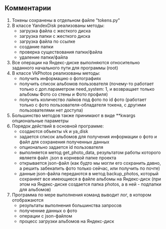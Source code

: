 ## Комментарии
1. Токены сохранены в отдельном файле "tokens.py"
1. В классе YandexDisk реализованы методы: 
    * загрузка файла с жесткого диска
    * загрузка папки с жесткого диска
    * загрузка файла по ссылке
    * создание папки
    * проверка существования папки/файла
    * удаление папки/файла
1. Все операции на Яндекс-диске выполняются относительно заданного начального пути для программы (root)
1. В классе VkPhotos реализованы методы:
    * получить информацию о фотографиях
    * получить список альбомов пользователя (почему-то работает только с доп.параметром need_system: 1,  и возвращает только альбомы Фото со стены и Фото профиля)
    * получить количество лайков под фото по id фото (работает только с фото пользователя-обладателя токена, с другими пользователями нет доступа)
1. Большинство методов также принимают в виде **kwargs опциональные параметры
1. Порядок действий в основной программе:
    * создаются объекты vk и ya_disk
    * задается список альбомов для получения информации о фото и файл для сохранения полученных данных
    * опционально задается id пользователя
    * выполняется метод get_photo_data, результатом работы которого являетя файл .json в корневой папке проекта
    * открывается json-файл (как будто мы могли его сохранить давно, а решить забекапить фото только сейчас, или получить по почте)
    * данные json-файла передаются в метод backup_photos, который сохраняет все имеющиеся в файле альбомы на Яндекс-диск (при этом на Яндекс-диске создается папка photos, а в ней - подпапки для альбомов)
1. Программа по мере выполнения команд выводит лог, в котором отображаются 
    * результаты выполнения большинства запросов
    * полученние данных о фото
    * операции с json-файлом
    * процесс загрузки альбомов на Яндекс-диск





